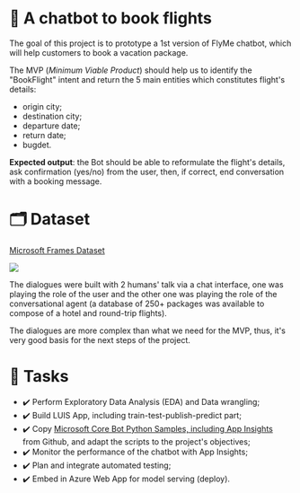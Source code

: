 # :dart: A chatbot to book flights
The goal of this project is to prototype a 1st version of FlyMe chatbot, which will help customers to book a vacation package.

The MVP (*Minimum Viable Product*) should help us to identify the "BookFlight" intent and return the 5 main entities which constitutes flight's details:
- origin city;
- destination city;
- departure date;
- return date;
- bugdet.

**Expected output**: the Bot should be able to reformulate the flight's details, ask confirmation (yes/no) from the user, then, if correct, end conversation with a booking message.

# :card_index_dividers: Dataset
[Microsoft Frames Dataset](https://www.microsoft.com/en-us/research/project/frames-dataset/#!download)

<img src='/static\frames_dataset.png'>

The dialogues were built with 2 humans' talk via a chat interface, one was playing the role of the user and the other one was playing the role of the conversational agent (a database of 250+ packages was available to compose of a hotel and round-trip flights). 

The dialogues are more complex than what we need for the MVP, thus, it's very good basis for the next steps of the project.

# :scroll: Tasks
- :heavy_check_mark: Perform Exploratory Data Analysis (EDA) and Data wrangling;
- :heavy_check_mark: Build LUIS App, including train-test-publish-predict part;
- :heavy_check_mark: Copy [Microsoft Core Bot Python Samples, including App Insights](https://github.com/microsoft/BotBuilder-Samples/tree/main/samples/python/21.corebot-app-insights) from Github, and adapt the scripts to the project's objectives;
- :heavy_check_mark: Monitor the performance of the chatbot with App Insights;
- :heavy_check_mark: Plan and integrate automated testing;
- :heavy_check_mark: Embed in Azure Web App for model serving (deploy).
